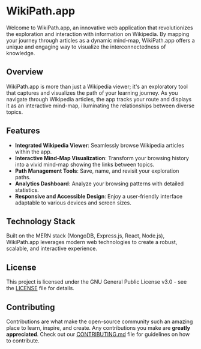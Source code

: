 # WikiPath.app

Welcome to WikiPath.app, an innovative web application that revolutionizes the exploration and interaction with information on Wikipedia. By mapping your journey through articles as a dynamic mind-map, WikiPath.app offers a unique and engaging way to visualize the interconnectedness of knowledge.

## Overview

WikiPath.app is more than just a Wikipedia viewer; it's an exploratory tool that captures and visualizes the path of your learning journey. As you navigate through Wikipedia articles, the app tracks your route and displays it as an interactive mind-map, illuminating the relationships between diverse topics.

## Features

- **Integrated Wikipedia Viewer**: Seamlessly browse Wikipedia articles within the app.
- **Interactive Mind-Map Visualization**: Transform your browsing history into a vivid mind-map showing the links between topics.
- **Path Management Tools**: Save, name, and revisit your exploration paths.
- **Analytics Dashboard**: Analyze your browsing patterns with detailed statistics.
- **Responsive and Accessible Design**: Enjoy a user-friendly interface adaptable to various devices and screen sizes.

## Technology Stack

Built on the MERN stack (MongoDB, Express.js, React, Node.js), WikiPath.app leverages modern web technologies to create a robust, scalable, and interactive experience.

## License

This project is licensed under the GNU General Public License v3.0 - see the [LICENSE](LICENSE) file for details.

## Contributing

Contributions are what make the open-source community such an amazing place to learn, inspire, and create. Any contributions you make are **greatly appreciated**. Check out our [CONTRIBUTING.md](CONTRIBUTING.md) file for guidelines on how to contribute.



